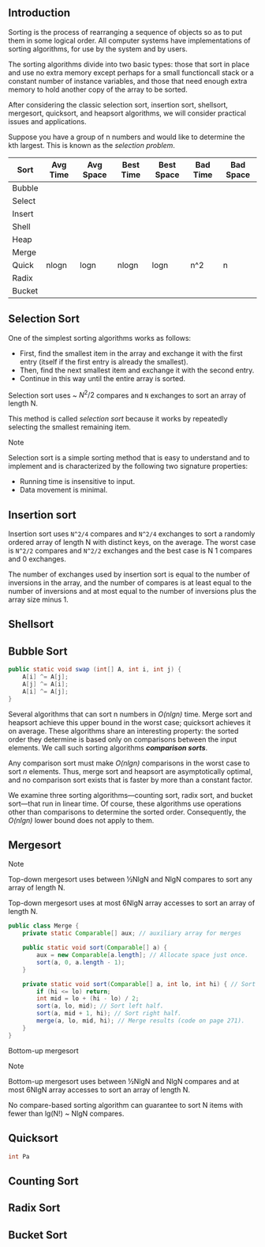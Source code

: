 ## Introduction

Sorting is the process of rearranging a sequence of objects so as to put them in some logical order.
All computer systems have implementations of sorting algorithms, for use by the system and by users.

The sorting algorithms divide into two basic types:
those that sort in place and use no extra memory except perhaps for a small functioncall stack or a constant number of instance variables, 
and those that need enough extra memory to hold another copy of the array to be sorted.


After considering the classic selection sort, insertion sort, shellsort, mergesort, quicksort, and heapsort algorithms, we will consider practical issues and applications.

Suppose you have a group of n numbers and would like to determine the kth largest. This is known as the _selection problem_.


| Sort   | Avg Time | Avg Space | Best Time | Best Space | Bad Time | Bad Space |
| ------ | -------- | --------- | ---- | ---- | ---- | --- |
| Bubble |          |           |      |      |      |     |
| Select |          |           |      |      |      ||
| Insert |          |           |      |      |      ||
| Shell  |          |           |      |      |      ||
| Heap   |          |           |      |      |      ||
| Merge  |          |           |      |      |      ||
| Quick  | nlogn    | logn      | nlogn | logn | n^2 |n|
| Radix  |          |           |      |      |      ||
| Bucket |          |           |      |      |      ||

## Selection Sort
One of the simplest sorting algorithms works as follows: 
- First, find the smallest item in the array and exchange it with the first entry (itself if the first entry is already the smallest). 
- Then, find the next smallest item and exchange it with the second entry. 
- Continue in this way until the entire array is sorted. 

Selection sort uses ~ $N^2/2$ compares and `N` exchanges to sort an array of length N.

This method is called _selection sort_ because it works by repeatedly selecting the smallest remaining item.

> [!NOTE]
> 
> Selection sort is a simple sorting method that is easy to understand and to implement and is characterized by the following two signature properties:
> - Running time is insensitive to input.
> - Data movement is minimal.

## Insertion sort

Insertion sort uses `N^2/4` compares and `N^2/4` exchanges to sort a randomly ordered array of length N with distinct keys, on the average. 
The worst case is `N^2/2` compares and `N^2/2` exchanges and the best case is N  1 compares and 0 exchanges.

The number of exchanges used by insertion sort is equal to the number of inversions in the array, 
and the number of compares is at least equal to the number of inversions and at most equal to the number of inversions plus the array size minus 1.

## Shellsort



## Bubble Sort





```java
public static void swap (int[] A, int i, int j) {
	A[i] ^= A[j];
	A[j] ^= A[i];
	A[i] ^= A[j];
}
```


Several algorithms that can sort n numbers in *O(nlgn)* time. 
Merge sort and heapsort achieve this upper bound in the worst case; quicksort achieves it on average.
These algorithms share an interesting property: the sorted order they determine is based only on comparisons between the input elements.
We call such sorting algorithms ***comparison sorts***.

Any comparison sort must make *O(nlgn)*
comparisons in the worst case to sort *n* elements. 
Thus, merge sort and heapsort are asymptotically optimal, and no comparison sort exists that is faster by more than a constant factor.


We examine three sorting algorithms—counting sort, radix sort, and bucket sort—that run in linear time. 
Of course, these algorithms use operations other than comparisons to determine the sorted order. 
Consequently, the *O(nlgn)* lower bound does not apply to them.

## Mergesort
> [!NOTE]
> 
> Top-down mergesort uses between ½NlgN and NlgN compares to sort any array of length N.
> 
> Top-down mergesort uses at most 6NlgN array accesses to sort an array of length N.

```java
public class Merge {
    private static Comparable[] aux; // auxiliary array for merges

    public static void sort(Comparable[] a) {
        aux = new Comparable[a.length]; // Allocate space just once.
        sort(a, 0, a.length - 1);
    }

    private static void sort(Comparable[] a, int lo, int hi) { // Sort a[lo..hi].
        if (hi <= lo) return;
        int mid = lo + (hi - lo) / 2;
        sort(a, lo, mid); // Sort left half.
        sort(a, mid + 1, hi); // Sort right half.
        merge(a, lo, mid, hi); // Merge results (code on page 271).
    }
}
```

Bottom-up mergesort

> [!NOTE]
> 
> Bottom-up mergesort uses between ½NlgN and NlgN compares and at most 6NlgN array accesses to sort an array of length N.


No compare-based sorting algorithm can guarantee to sort N items with fewer than lg(N!) ~ NlgN compares.

## Quicksort

```cpp
int Pa
```

## Counting Sort


## Radix Sort

## Bucket Sort
